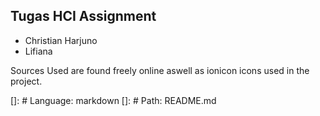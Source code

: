 ## Tugas HCI Assignment

<ul>
<li>Christian Harjuno</li>
<li>Lifiana</li>
</ul>

Sources Used are found freely online aswell as ionicon icons used in the project.

[]: # Language: markdown
[]: # Path: README.md
